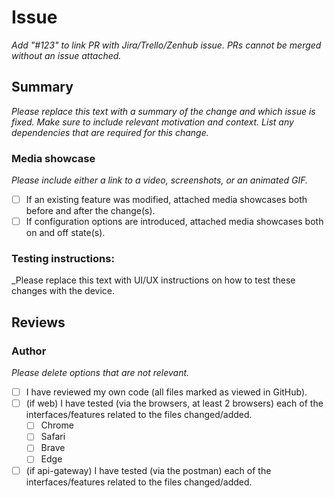 # Issue 
_Add "#123" to link PR with Jira/Trello/Zenhub issue. PRs cannot be merged without an issue attached._

## Summary

_Please replace this text with a summary of the change and which issue is fixed. Make sure to include relevant motivation and context. List any dependencies that are required for this change._

### Media showcase

_Please include either a link to a video, screenshots, or an animated GIF._

- [ ] If an existing feature was modified, attached media showcases both before and after the change(s).
- [ ] If configuration options are introduced, attached media showcases both on and off state(s).

### Testing instructions:

_Please replace this text with UI/UX instructions on how to test these changes with the device.

## Reviews
### Author

_Please delete options that are not relevant._

- [ ] I have reviewed my own code (all files marked as viewed in GitHub).
- [ ] (if web) I have tested (via the browsers, at least 2 browsers) each of the interfaces/features related to the files changed/added.
	- [ ] Chrome
	- [ ] Safari
	- [ ] Brave
	- [ ] Edge
- [ ] (if api-gateway) I have tested (via the postman) each of the interfaces/features related to the files changed/added.